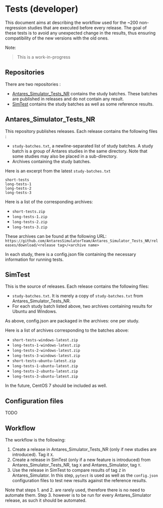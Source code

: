 # Tests (developer)
This document aims at describing the workflow used for the ~200 non-regression studies that are executed before every release. The goal of these tests is to avoid any unexpected change in the results, thus ensuring compatibility of the new versions with the old ones.

Note:
> This is a work-in-progress

## Repositories
There are two repositories :
- [Antares_Simulator_Tests_NR](https://github.com/AntaresSimulatorTeam/Antares_Simulator_Tests_NR) contains the study batches. These batches are published in releases and do not contain any result.
- [SimTest](https://github.com/AntaresSimulatorTeam/SimTest) contains the study batches as well as some reference results.

## Antares_Simulator_Tests_NR
This repository publishes releases. Each release contains the following files :
- `study-batches.txt`, a newline-separated list of study batches. A study batch is a group of Antares studies in the same directory. Note that some studies may also be placed in a sub-directory.
- Archives containing the study batches.

Here is an excerpt from the latest `study-batches.txt` 
```
short-tests
long-tests-1
long-tests-2
long-tests-3
```

Here is a list of the corresponding archives:

- `short-tests.zip`
- `long-tests-1.zip`
- `long-tests-2.zip`
- `long-tests-3.zip`

These archives can be found at the following URL: `https://github.com/AntaresSimulatorTeam/Antares_Simulator_Tests_NR/releases/download/<release tag>/<archive name>`

In each study, there is a config.json file containing the necessary information for running tests.

## SimTest
This is the source of releases. Each release contains the following files:
- `study-batches.txt`. It is merely a copy of `study-batches.txt` from Antares_Simulator_Tests_NR.
- For each study batch listed above, two archives containing results for Ubuntu and Windows.

As above, config.json are packaged in the archives: one per study.

Here is a list of archives corresponding to the batches above:

- `short-tests-windows-latest.zip`
- `long-tests-1-windows-latest.zip`
- `long-tests-2-windows-latest.zip`
- `long-tests-3-windows-latest.zip`
- `short-tests-ubuntu-latest.zip`
- `long-tests-1-ubuntu-latest.zip`
- `long-tests-2-ubuntu-latest.zip`
- `long-tests-3-ubuntu-latest.zip`

In the future, CentOS 7 should be included as well.

## Configuration files
TODO

## Workflow
The workflow is the following:
1. Create a release in Antares_Simulator_Tests_NR (only if new studies are introduced). Tag it `X`.
2. Create a release in SimTest (only if a new feature is introduced) from Antares_Simulator_Tests_NR, tag `X` and Antares_Simulator, tag `Y`.
3. Use the release in SimTest to compare results of tag `Z` in Antares_Simulator. In this step, `pytest` is used as well as the `config.json` configuration files to test new results against the reference results.

Note that steps 1. and 2. are rarely used, therefore there is no need to automate them. Step 3. however is to be run for every Antares_Simulator release, as such it should be automated.

